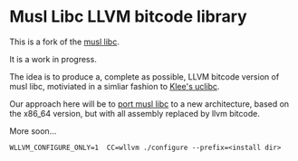 #  Musl Libc LLVM bitcode library


This is a fork of the [musl libc](http://www.musl-libc.org/).

It is a work in progress.

The idea is to produce a, complete as possible, LLVM bitcode version of
musl libc, motiviated in a simliar fashion to [Klee's uclibc](https://github.com/klee/klee-uclibc).

Our approach here will be to [port musl libc](http://wiki.musl-libc.org/wiki/Porting) to a new
architecture, based on the x86_64 version, but with all assembly replaced by llvm bitcode.


More soon...



```
WLLVM_CONFIGURE_ONLY=1  CC=wllvm ./configure --prefix=<install dir>
```